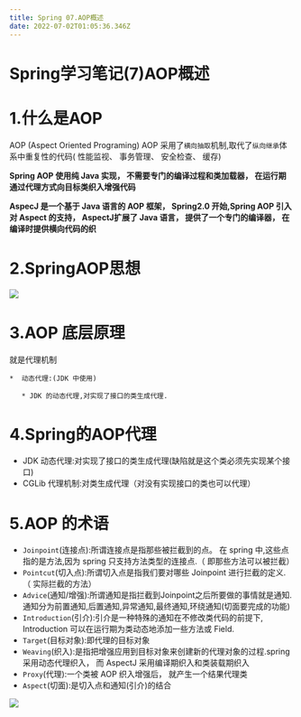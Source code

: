 ```yaml
---
title: Spring 07.AOP概述
date: 2022-07-02T01:05:36.346Z
---
```

# Spring学习笔记(7)AOP概述

# 1.什么是AOP
AOP (Aspect Oriented Programing)
AOP 采用了`横向抽取`机制,取代了`纵向继承`体系中重复性的代码( 性能监视、 事务管理、 安全检查、 缓存)

**Spring AOP 使用纯 Java 实现， 不需要专门的编译过程和类加载器， 在运行期通过代理方式向目标类织入增强代码**

**AspecJ 是一个基于 Java 语言的 AOP 框架， Spring2.0 开始,Spring AOP 引入对 Aspect 的支持， AspectJ扩展了 Java 语言， 提供了一个专门的编译器， 在编译时提供横向代码的织**

# 2.SpringAOP思想

![](https://cdn.jsdelivr.net/gh/krislinzhao/IMGcloud/img/20200605110310.jpg)

# 3.AOP 底层原理
就是代理机制

    *  动态代理:(JDK 中使用)
      
       * JDK 的动态代理,对实现了接口的类生成代理.

# 4.Spring的AOP代理

- JDK 动态代理:对实现了接口的类生成代理(缺陷就是这个类必须先实现某个接口)
- CGLib 代理机制:对类生成代理（对没有实现接口的类也可以代理）

# 5.AOP 的术语

- `Joinpoint`(连接点):所谓连接点是指那些被拦截到的点。 在 spring 中,这些点指的是方法,因为 spring 只支持方法类型的连接点.（ 即那些方法可以被拦截）
- `Pointcut`(切入点):所谓切入点是指我们要对哪些 Joinpoint 进行拦截的定义.（ 实际拦截的方法）
- `Advice`(通知/增强):所谓通知是指拦截到Joinpoint之后所要做的事情就是通知.通知分为前置通知,后置通知,异常通知,最终通知,环绕通知(切面要完成的功能)
- `Introduction`(引介):引介是一种特殊的通知在不修改类代码的前提下, Introduction 可以在运行期为类动态地添加一些方法或 Field.
- `Target`(目标对象):即代理的目标对象
- `Weaving`(织入):是指把增强应用到目标对象来创建新的代理对象的过程.spring 采用动态代理织入， 而 AspectJ 采用编译期织入和类装载期织入
- `Proxy`(代理):一个类被 AOP 织入增强后， 就产生一个结果代理类
- `Aspect`(切面):是切入点和通知(引介)的结合

![](https://cdn.jsdelivr.net/gh/krislinzhao/IMGcloud/img/20200605110416.jpg)


